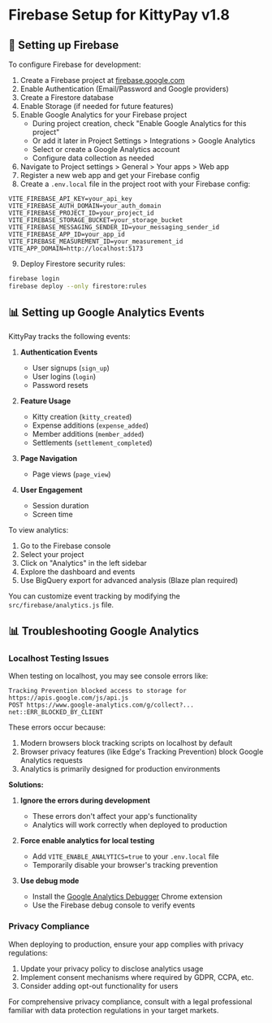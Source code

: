 # Firebase Setup for KittyPay v1.8

## 🔧 Setting up Firebase

To configure Firebase for development:

1. Create a Firebase project at [firebase.google.com](https://firebase.google.com/)
2. Enable Authentication (Email/Password and Google providers)
3. Create a Firestore database
4. Enable Storage (if needed for future features)
5. Enable Google Analytics for your Firebase project
   - During project creation, check "Enable Google Analytics for this project"
   - Or add it later in Project Settings > Integrations > Google Analytics
   - Select or create a Google Analytics account
   - Configure data collection as needed
6. Navigate to Project settings > General > Your apps > Web app
7. Register a new web app and get your Firebase config
8. Create a `.env.local` file in the project root with your Firebase config:

```
VITE_FIREBASE_API_KEY=your_api_key
VITE_FIREBASE_AUTH_DOMAIN=your_auth_domain
VITE_FIREBASE_PROJECT_ID=your_project_id
VITE_FIREBASE_STORAGE_BUCKET=your_storage_bucket
VITE_FIREBASE_MESSAGING_SENDER_ID=your_messaging_sender_id
VITE_FIREBASE_APP_ID=your_app_id
VITE_FIREBASE_MEASUREMENT_ID=your_measurement_id
VITE_APP_DOMAIN=http://localhost:5173
```

9. Deploy Firestore security rules:

```bash
firebase login
firebase deploy --only firestore:rules
```

## 📊 Setting up Google Analytics Events

KittyPay tracks the following events:

1. **Authentication Events**
   - User signups (`sign_up`)
   - User logins (`login`)
   - Password resets

2. **Feature Usage**
   - Kitty creation (`kitty_created`)
   - Expense additions (`expense_added`)
   - Member additions (`member_added`)
   - Settlements (`settlement_completed`)

3. **Page Navigation**
   - Page views (`page_view`)

4. **User Engagement**
   - Session duration
   - Screen time

To view analytics:
1. Go to the Firebase console
2. Select your project
3. Click on "Analytics" in the left sidebar
4. Explore the dashboard and events
5. Use BigQuery export for advanced analysis (Blaze plan required)

You can customize event tracking by modifying the `src/firebase/analytics.js` file.

## 📊 Troubleshooting Google Analytics

### Localhost Testing Issues

When testing on localhost, you may see console errors like:
```
Tracking Prevention blocked access to storage for https://apis.google.com/js/api.js
POST https://www.google-analytics.com/g/collect?... net::ERR_BLOCKED_BY_CLIENT
```

These errors occur because:
1. Modern browsers block tracking scripts on localhost by default
2. Browser privacy features (like Edge's Tracking Prevention) block Google Analytics requests
3. Analytics is primarily designed for production environments

**Solutions:**

1. **Ignore the errors during development**
   - These errors don't affect your app's functionality
   - Analytics will work correctly when deployed to production

2. **Force enable analytics for local testing**
   - Add `VITE_ENABLE_ANALYTICS=true` to your `.env.local` file
   - Temporarily disable your browser's tracking prevention

3. **Use debug mode**
   - Install the [Google Analytics Debugger](https://chrome.google.com/webstore/detail/google-analytics-debugger/jnkmfdileelhofjcijamephohjechhna) Chrome extension
   - Use the Firebase debug console to verify events

### Privacy Compliance

When deploying to production, ensure your app complies with privacy regulations:

1. Update your privacy policy to disclose analytics usage
2. Implement consent mechanisms where required by GDPR, CCPA, etc.
3. Consider adding opt-out functionality for users

For comprehensive privacy compliance, consult with a legal professional familiar with data protection regulations in your target markets.
